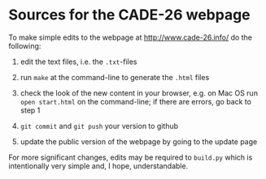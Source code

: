 # Sources for the CADE-26 webpage

To make simple edits to the webpage at http://www.cade-26.info/ do
the following:

  1. edit the text files, i.e. the `.txt`-files

  2. run `make` at the command-line to generate the `.html` files

  3. check the look of the new content in your browser, e.g. on Mac OS run `open start.html` on the command-line; if there are errors, go back to step 1

  4. `git commit` and `git push` your version to github

  5. update the public version of the webpage by going to the update page

For more significant changes, edits may be required to `build.py` which
is intentionally very simple and, I hope, understandable.
